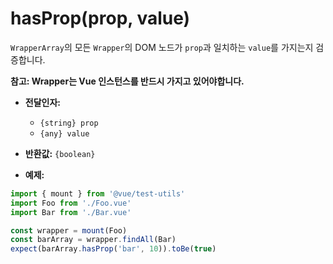 # hasProp(prop, value)

`WrapperArray`의 모든 `Wrapper`의 DOM 노드가 `prop`과 일치하는 `value`를 가지는지 검증합니다.

**참고: Wrapper는 Vue 인스턴스를 반드시 가지고 있어야합니다.**

- **전달인자:**
  - `{string} prop`
  - `{any} value`

- **반환값:** `{boolean}`

- **예제:**

```js
import { mount } from '@vue/test-utils'
import Foo from './Foo.vue'
import Bar from './Bar.vue'

const wrapper = mount(Foo)
const barArray = wrapper.findAll(Bar)
expect(barArray.hasProp('bar', 10)).toBe(true)
```
